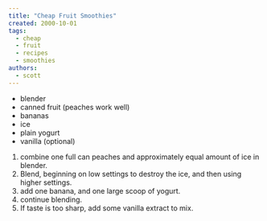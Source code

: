 ```yaml
---
title: "Cheap Fruit Smoothies"
created: 2000-10-01
tags: 
  - cheap
  - fruit
  - recipes
  - smoothies
authors: 
  - scott
---
```


- blender
- canned fruit (peaches work well)
- bananas
- ice
- plain yogurt
- vanilla (optional)

1. combine one full can peaches and approximately equal amount of ice in blender.
2. Blend, beginning on low settings to destroy the ice, and then using higher settings.
3. add one banana, and one large scoop of yogurt.
4. continue blending.
5. If taste is too sharp, add some vanilla extract to mix.
